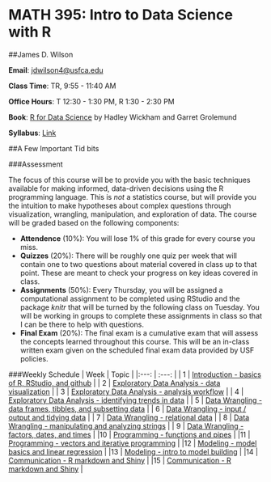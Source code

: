 # MATH 395: Intro to Data Science with R

##James D. Wilson

**Email**: jdwilson4@usfca.edu

**Class Time**: TR, 9:55 - 11:40 AM

**Office Hours**: T 12:30 - 1:30 PM, R 1:30 - 2:30 PM

**Book**: [R for Data Science](http://r4ds.had.co.nz/index.html) by Hadley Wickham and Garret Grolemund

**Syllabus**: [Link](https://github.com/jdwilson4/Data100_Spring_2017/blob/master/Syllabus.pdf)

##A Few Important Tid bits

###Assessment

The focus of this course will be to provide you with the basic techniques available for making informed, data-driven decisions using the R programming language. This is *not* a statistics course, but will provide you the intuition to make hypotheses about complex questions through visualization, wrangling, manipulation, and exploration of data. The course will be graded based on the following components:

- **Attendence** (10%): You will lose 1% of this grade for every course you miss.
- **Quizzes** (20%): There will be roughly one quiz per week that will contain one to two questions about material covered in class up to that point. These are meant to check your progress on key ideas covered in class.
- **Assignments** (50%): Every Thursday, you will be assigned a computational assignment to be completed using RStudio and the package *knitr* that will be turned by the following class on Tuesday. You will be working in groups to complete these assignments in class so that I can be there to help with questions.
- **Final Exam** (20%): The final exam is a cumulative exam that will assess the concepts learned throughout this course. This will be an in-class written exam given on the scheduled final exam data provided by USF policies.

###Weekly Schedule
| Week | Topic |
|:---: | :---: |
| 1    | [Introduction - basics of R, RStudio, and github]() |
| 2    | [Exploratory Data Analysis - data visualization]()  |
| 3    | [Exploratory Data Analysis - analysis workflow]()   |
| 4    | [Exploratory Data Analysis - identifying trends in data]() |
| 5    | [Data Wrangling - data frames, tibbles, and subsetting data]() |
| 6    | [Data Wrangling - input / output and tidying data]() |
| 7    | [Data Wrangling - relational data]() |
| 8    | [Data Wrangling - manipulating and analyzing strings]() |
| 9    | [Data Wrangling - factors, dates, and times]() |
|10    | [Programming - functions and pipes]() |
|11    | [Programming - vectors and iterative programming]() |
|12    | [Modeling - model basics and linear regression]() |
|13    | [Modeling - intro to model building]() |
|14    | [Communication - R markdown and Shiny]() |
|15    | [Communication - R markdown and Shiny]() |
